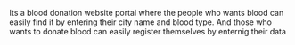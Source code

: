 Its a blood donation website portal where the people who wants blood can easily find it by entering their city name and blood type. And those who wants to donate blood can easily 
register themselves by enternig their data 
